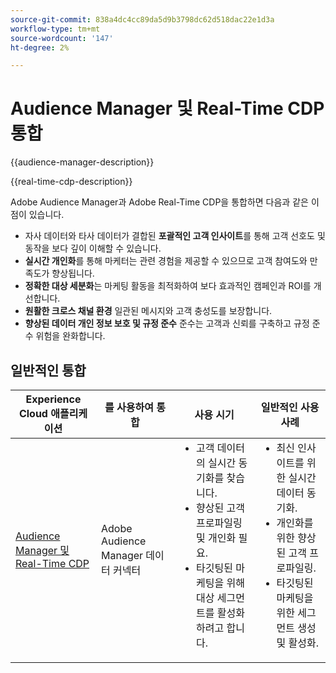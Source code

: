 ```yaml
---
source-git-commit: 838a4dc4cc89da5d9b3798dc62d518dac22e1d3a
workflow-type: tm+mt
source-wordcount: '147'
ht-degree: 2%

---
```



# Audience Manager 및 Real-Time CDP 통합

{{audience-manager-description}}

{{real-time-cdp-description}}

Adobe Audience Manager과 Adobe Real-Time CDP을 통합하면 다음과 같은 이점이 있습니다.

+ 자사 데이터와 타사 데이터가 결합된 **포괄적인 고객 인사이트**&#x200B;를 통해 고객 선호도 및 동작을 보다 깊이 이해할 수 있습니다.
+ **실시간 개인화**&#x200B;를 통해 마케터는 관련 경험을 제공할 수 있으므로 고객 참여도와 만족도가 향상됩니다.
+ **정확한 대상 세분화**&#x200B;는 마케팅 활동을 최적화하여 보다 효과적인 캠페인과 ROI를 개선합니다.
+ **원활한 크로스 채널 환경** 일관된 메시지와 고객 충성도를 보장합니다.
+ **향상된 데이터 개인 정보 보호 및 규정 준수** 준수는 고객과 신뢰를 구축하고 규정 준수 위험을 완화합니다.

## 일반적인 통합

<table>
    <thead>
        <tr>
            <th>Experience Cloud 애플리케이션</th>
            <th>를 사용하여 통합</th>
            <th>사용 시기</th>
            <th>일반적인 사용 사례</th>
        </tr>
    </thead>
    <tbody>
        <tr>
            <td>
                <a href="https://experienceleague.adobe.com/docs/platform-learn/tutorials/sources/ingest-data-from-aam.html?lang=ko" target="_blank" rel="noreferrer">Audience Manager 및 Real-Time CDP</a>
            </td>
            <td>Adobe Audience Manager 데이터 커넥터</td>
            <td>
                <ul style="margin-top: 0;">
                    <li>고객 데이터의 실시간 동기화를 찾습니다.</li>
                    <li>향상된 고객 프로파일링 및 개인화 필요.</li>
                    <li>타깃팅된 마케팅을 위해 대상 세그먼트를 활성화하려고 합니다.</li>
                </ul>
            </td>
            <td>
                <ul style="margin-top: 0;">
                    <li>최신 인사이트를 위한 실시간 데이터 동기화.</li>
                    <li>개인화를 위한 향상된 고객 프로파일링.</li>
                    <li>타깃팅된 마케팅을 위한 세그먼트 생성 및 활성화.</li>
                </ul>
            </td>
        </tr>
    </tbody>
</table>
